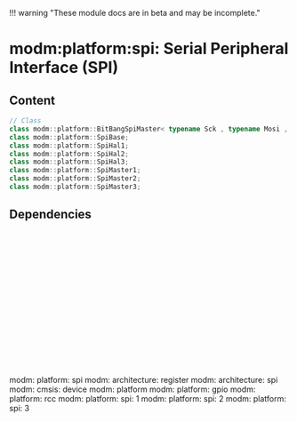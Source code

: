 !!! warning "These module docs are in beta and may be incomplete."

# modm:platform:spi: Serial Peripheral Interface (SPI)



## Content

```cpp
// Class
class modm::platform::BitBangSpiMaster< typename Sck , typename Mosi , typename Miso =GpioUnused >;
class modm::platform::SpiBase;
class modm::platform::SpiHal1;
class modm::platform::SpiHal2;
class modm::platform::SpiHal3;
class modm::platform::SpiMaster1;
class modm::platform::SpiMaster2;
class modm::platform::SpiMaster3;
```
## Dependencies

<?xml version="1.0" encoding="UTF-8" standalone="no"?>
<!DOCTYPE svg PUBLIC "-//W3C//DTD SVG 1.1//EN"
 "http://www.w3.org/Graphics/SVG/1.1/DTD/svg11.dtd">
<!-- Generated by graphviz version 2.40.1 (20161225.0304)
 -->
<!-- Title: modm:platform:spi Pages: 1 -->
<svg width="522pt" height="254pt"
 viewBox="0.00 0.00 522.00 254.00" xmlns="http://www.w3.org/2000/svg" xmlns:xlink="http://www.w3.org/1999/xlink">
<g id="graph0" class="graph" transform="scale(1 1) rotate(0) translate(4 250)">
<title>modm:platform:spi</title>
<polygon fill="#ffffff" stroke="transparent" points="-4,4 -4,-250 518,-250 518,4 -4,4"/>
<!-- modm_platform_spi -->
<g id="node1" class="node">
<title>modm_platform_spi</title>
<polygon fill="#d3d3d3" stroke="#000000" stroke-width="2" points="305,-157 237,-157 237,-104 305,-104 305,-157"/>
<text text-anchor="middle" x="271" y="-141.8" font-family="Times,serif" font-size="14.00" fill="#000000">modm:</text>
<text text-anchor="middle" x="271" y="-126.8" font-family="Times,serif" font-size="14.00" fill="#000000">platform:</text>
<text text-anchor="middle" x="271" y="-111.8" font-family="Times,serif" font-size="14.00" fill="#000000">spi</text>
</g>
<!-- modm_architecture_register -->
<g id="node2" class="node">
<title>modm_architecture_register</title>
<g id="a_node2"><a xlink:href="../modm-architecture-register" xlink:title="modm:&#10;architecture:&#10;register">
<polygon fill="#d3d3d3" stroke="#000000" points="84,-246 0,-246 0,-193 84,-193 84,-246"/>
<text text-anchor="middle" x="42" y="-230.8" font-family="Times,serif" font-size="14.00" fill="#000000">modm:</text>
<text text-anchor="middle" x="42" y="-215.8" font-family="Times,serif" font-size="14.00" fill="#000000">architecture:</text>
<text text-anchor="middle" x="42" y="-200.8" font-family="Times,serif" font-size="14.00" fill="#000000">register</text>
</a>
</g>
</g>
<!-- modm_platform_spi&#45;&gt;modm_architecture_register -->
<g id="edge1" class="edge">
<title>modm_platform_spi&#45;&gt;modm_architecture_register</title>
<path fill="none" stroke="#000000" d="M236.9922,-140.857C202.7423,-151.6324 148.355,-169.6831 93.5838,-192.9597"/>
<polygon fill="#000000" stroke="#000000" points="91.8793,-189.8829 84.078,-197.0516 94.647,-196.3125 91.8793,-189.8829"/>
</g>
<!-- modm_architecture_spi -->
<g id="node3" class="node">
<title>modm_architecture_spi</title>
<g id="a_node3"><a xlink:href="../modm-architecture-spi" xlink:title="modm:&#10;architecture:&#10;spi">
<polygon fill="#d3d3d3" stroke="#000000" points="186,-246 102,-246 102,-193 186,-193 186,-246"/>
<text text-anchor="middle" x="144" y="-230.8" font-family="Times,serif" font-size="14.00" fill="#000000">modm:</text>
<text text-anchor="middle" x="144" y="-215.8" font-family="Times,serif" font-size="14.00" fill="#000000">architecture:</text>
<text text-anchor="middle" x="144" y="-200.8" font-family="Times,serif" font-size="14.00" fill="#000000">spi</text>
</a>
</g>
</g>
<!-- modm_platform_spi&#45;&gt;modm_architecture_spi -->
<g id="edge2" class="edge">
<title>modm_platform_spi&#45;&gt;modm_architecture_spi</title>
<path fill="none" stroke="#000000" d="M236.9663,-154.3504C222.7077,-164.3426 205.9021,-176.1198 190.5288,-186.8932"/>
<polygon fill="#000000" stroke="#000000" points="188.3413,-184.1522 182.1607,-192.7575 192.3586,-189.8847 188.3413,-184.1522"/>
</g>
<!-- modm_cmsis_device -->
<g id="node4" class="node">
<title>modm_cmsis_device</title>
<g id="a_node4"><a xlink:href="../modm-cmsis-device" xlink:title="modm:&#10;cmsis:&#10;device">
<polygon fill="#d3d3d3" stroke="#000000" points="260,-246 204,-246 204,-193 260,-193 260,-246"/>
<text text-anchor="middle" x="232" y="-230.8" font-family="Times,serif" font-size="14.00" fill="#000000">modm:</text>
<text text-anchor="middle" x="232" y="-215.8" font-family="Times,serif" font-size="14.00" fill="#000000">cmsis:</text>
<text text-anchor="middle" x="232" y="-200.8" font-family="Times,serif" font-size="14.00" fill="#000000">device</text>
</a>
</g>
</g>
<!-- modm_platform_spi&#45;&gt;modm_cmsis_device -->
<g id="edge3" class="edge">
<title>modm_platform_spi&#45;&gt;modm_cmsis_device</title>
<path fill="none" stroke="#000000" d="M259.2987,-157.2029C255.6738,-165.4753 251.6183,-174.73 247.765,-183.5235"/>
<polygon fill="#000000" stroke="#000000" points="244.5009,-182.2519 243.693,-192.8159 250.9124,-185.0615 244.5009,-182.2519"/>
</g>
<!-- modm_platform -->
<g id="node5" class="node">
<title>modm_platform</title>
<g id="a_node5"><a xlink:href="../modm-platform" xlink:title="modm:&#10;platform">
<polygon fill="#d3d3d3" stroke="#000000" points="342,-238.5 278,-238.5 278,-200.5 342,-200.5 342,-238.5"/>
<text text-anchor="middle" x="310" y="-223.3" font-family="Times,serif" font-size="14.00" fill="#000000">modm:</text>
<text text-anchor="middle" x="310" y="-208.3" font-family="Times,serif" font-size="14.00" fill="#000000">platform</text>
</a>
</g>
</g>
<!-- modm_platform_spi&#45;&gt;modm_platform -->
<g id="edge4" class="edge">
<title>modm_platform_spi&#45;&gt;modm_platform</title>
<path fill="none" stroke="#000000" d="M282.7013,-157.2029C287.3738,-167.8658 292.7615,-180.1608 297.5096,-190.9963"/>
<polygon fill="#000000" stroke="#000000" points="294.4321,-192.6938 301.6515,-200.4482 300.8436,-189.8842 294.4321,-192.6938"/>
</g>
<!-- modm_platform_gpio -->
<g id="node6" class="node">
<title>modm_platform_gpio</title>
<g id="a_node6"><a xlink:href="../modm-platform-gpio" xlink:title="modm:&#10;platform:&#10;gpio">
<polygon fill="#d3d3d3" stroke="#000000" points="428,-246 360,-246 360,-193 428,-193 428,-246"/>
<text text-anchor="middle" x="394" y="-230.8" font-family="Times,serif" font-size="14.00" fill="#000000">modm:</text>
<text text-anchor="middle" x="394" y="-215.8" font-family="Times,serif" font-size="14.00" fill="#000000">platform:</text>
<text text-anchor="middle" x="394" y="-200.8" font-family="Times,serif" font-size="14.00" fill="#000000">gpio</text>
</a>
</g>
</g>
<!-- modm_platform_spi&#45;&gt;modm_platform_gpio -->
<g id="edge5" class="edge">
<title>modm_platform_spi&#45;&gt;modm_platform_gpio</title>
<path fill="none" stroke="#000000" d="M305.2624,-155.2915C319.6567,-165.7069 336.5459,-177.9275 351.7047,-188.8961"/>
<polygon fill="#000000" stroke="#000000" points="349.768,-191.8149 359.9214,-194.8415 353.8715,-186.1438 349.768,-191.8149"/>
</g>
<!-- modm_platform_rcc -->
<g id="node7" class="node">
<title>modm_platform_rcc</title>
<g id="a_node7"><a xlink:href="../modm-platform-rcc" xlink:title="modm:&#10;platform:&#10;rcc">
<polygon fill="#d3d3d3" stroke="#000000" points="514,-246 446,-246 446,-193 514,-193 514,-246"/>
<text text-anchor="middle" x="480" y="-230.8" font-family="Times,serif" font-size="14.00" fill="#000000">modm:</text>
<text text-anchor="middle" x="480" y="-215.8" font-family="Times,serif" font-size="14.00" fill="#000000">platform:</text>
<text text-anchor="middle" x="480" y="-200.8" font-family="Times,serif" font-size="14.00" fill="#000000">rcc</text>
</a>
</g>
</g>
<!-- modm_platform_spi&#45;&gt;modm_platform_rcc -->
<g id="edge6" class="edge">
<title>modm_platform_spi&#45;&gt;modm_platform_rcc</title>
<path fill="none" stroke="#000000" d="M305.1833,-141.2234C337.318,-151.769 386.6928,-169.1695 436.3246,-192.9847"/>
<polygon fill="#000000" stroke="#000000" points="435.0688,-196.2663 445.5909,-197.506 438.1384,-189.9753 435.0688,-196.2663"/>
</g>
<!-- modm_platform_spi_1 -->
<g id="node8" class="node">
<title>modm_platform_spi_1</title>
<g id="a_node8"><a xlink:href="../modm-platform-spi-1" xlink:title="modm:&#10;platform:&#10;spi:&#10;1">
<polygon fill="#d3d3d3" stroke="#000000" points="219,-68 151,-68 151,0 219,0 219,-68"/>
<text text-anchor="middle" x="185" y="-52.8" font-family="Times,serif" font-size="14.00" fill="#000000">modm:</text>
<text text-anchor="middle" x="185" y="-37.8" font-family="Times,serif" font-size="14.00" fill="#000000">platform:</text>
<text text-anchor="middle" x="185" y="-22.8" font-family="Times,serif" font-size="14.00" fill="#000000">spi:</text>
<text text-anchor="middle" x="185" y="-7.8" font-family="Times,serif" font-size="14.00" fill="#000000">1</text>
</a>
</g>
</g>
<!-- modm_platform_spi_1&#45;&gt;modm_platform_spi -->
<g id="edge7" class="edge">
<title>modm_platform_spi_1&#45;&gt;modm_platform_spi</title>
<path fill="none" stroke="#000000" d="M215.3204,-68.0223C223.481,-77.1793 232.3108,-87.0871 240.4821,-96.256"/>
<polygon fill="#000000" stroke="#000000" points="237.8958,-98.6146 247.162,-103.7515 243.1217,-93.9573 237.8958,-98.6146"/>
</g>
<!-- modm_platform_spi_2 -->
<g id="node9" class="node">
<title>modm_platform_spi_2</title>
<g id="a_node9"><a xlink:href="../modm-platform-spi-2" xlink:title="modm:&#10;platform:&#10;spi:&#10;2">
<polygon fill="#d3d3d3" stroke="#000000" points="305,-68 237,-68 237,0 305,0 305,-68"/>
<text text-anchor="middle" x="271" y="-52.8" font-family="Times,serif" font-size="14.00" fill="#000000">modm:</text>
<text text-anchor="middle" x="271" y="-37.8" font-family="Times,serif" font-size="14.00" fill="#000000">platform:</text>
<text text-anchor="middle" x="271" y="-22.8" font-family="Times,serif" font-size="14.00" fill="#000000">spi:</text>
<text text-anchor="middle" x="271" y="-7.8" font-family="Times,serif" font-size="14.00" fill="#000000">2</text>
</a>
</g>
</g>
<!-- modm_platform_spi_2&#45;&gt;modm_platform_spi -->
<g id="edge8" class="edge">
<title>modm_platform_spi_2&#45;&gt;modm_platform_spi</title>
<path fill="none" stroke="#000000" d="M271,-68.0223C271,-76.2636 271,-85.113 271,-93.4847"/>
<polygon fill="#000000" stroke="#000000" points="267.5001,-93.7515 271,-103.7515 274.5001,-93.7516 267.5001,-93.7515"/>
</g>
<!-- modm_platform_spi_3 -->
<g id="node10" class="node">
<title>modm_platform_spi_3</title>
<g id="a_node10"><a xlink:href="../modm-platform-spi-3" xlink:title="modm:&#10;platform:&#10;spi:&#10;3">
<polygon fill="#d3d3d3" stroke="#000000" points="391,-68 323,-68 323,0 391,0 391,-68"/>
<text text-anchor="middle" x="357" y="-52.8" font-family="Times,serif" font-size="14.00" fill="#000000">modm:</text>
<text text-anchor="middle" x="357" y="-37.8" font-family="Times,serif" font-size="14.00" fill="#000000">platform:</text>
<text text-anchor="middle" x="357" y="-22.8" font-family="Times,serif" font-size="14.00" fill="#000000">spi:</text>
<text text-anchor="middle" x="357" y="-7.8" font-family="Times,serif" font-size="14.00" fill="#000000">3</text>
</a>
</g>
</g>
<!-- modm_platform_spi_3&#45;&gt;modm_platform_spi -->
<g id="edge9" class="edge">
<title>modm_platform_spi_3&#45;&gt;modm_platform_spi</title>
<path fill="none" stroke="#000000" d="M326.6796,-68.0223C318.519,-77.1793 309.6892,-87.0871 301.5179,-96.256"/>
<polygon fill="#000000" stroke="#000000" points="298.8783,-93.9573 294.838,-103.7515 304.1042,-98.6146 298.8783,-93.9573"/>
</g>
</g>
</svg>

